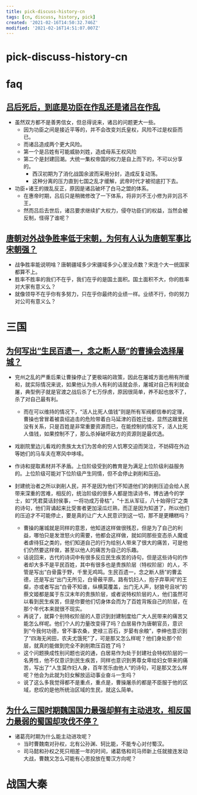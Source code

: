 ```yaml
---
title: pick-discuss-history-cn
tags: [cn, discuss, history, pick]
created: '2021-02-16T14:50:32.746Z'
modified: '2021-02-16T14:51:07.007Z'
---
```


# pick-discuss-history-cn

# faq

## 

## [吕后死后，到底是功臣在作乱还是诸吕在作乱](https://www.zhihu.com/question/413362675)

- 虽然双方都不是善男信女，但总得说来，诸吕的问题更大一些。
  - 因为功臣之间是接近平等的，并不会改变刘氏皇权，风险不过是权臣而已。
  - 而诸吕造成两个更大风险。
  - 第一个是吕姓有可能威胁刘姓，造成母系王权风险
  - 第二个是封建回潮。大统一集权帝国的权力是自上而下的，不可以分享的。
    - 西汉初期为了消化战国余波而采用分封，造成反复动荡。
    - 这种分离的压力直到七国之乱才缓解，武帝时代才被彻底打下去。
- 功臣+诸王的拨乱反正，原因是诸吕破坏了白马之盟的体系。
  - 在惠帝时期，吕后只是稍微修改了一下体系，将非刘不王小修为非刘吕不王，
  - 然而吕后去世后，诸吕要求继续扩大权力，侵夺功臣们的权益，当然会被反制，怪得了谁呢？

## [唐朝对外战争胜率低于宋朝，为何有人认为唐朝军事比宋朝强？](https://www.zhihu.com/question/445180095)

- 战争胜率能说明啥？唐朝疆域多少宋疆域多少心里没点数？宋连个大一统国家都算不上。
- 胜率不胜率的我们不在乎，我们在乎的是国土面积。国土面积不大，你的胜率对大家有意义么？
- 就像领导不在乎你有多努力，只在乎你最终的业绩一样。业绩不行，你的努力对公司有意义么？

# 三国

## [为何写出“生民百遗一，念之断人肠”的曹操会选择屠城？](https://www.zhihu.com/question/414886467)

- 兖州之乱的严重后果让曹操停止了更极端的政策，因此在屠城方面也稍有所缓和，就实际情况来说，如果他认为杀人有利的话就会杀，屠城对自己有利就会屠，典型例子就是官渡之战后杀了七万俘虏，原因很简单，养不起也放不了，杀了对自己最有利。
  - 而在可以维持的情况下，“活人比死人值钱”则是所有军阀都信奉的定理，曹操也曾冒着被袁绍追击的危险带着白马延津的百姓迁徙，显然这跟爱民没有关系，只是百姓是非常重要资源而已，在能控制的情况下，活人比死人值钱，如果控制不了，那么杀掉破坏敌方的资源则是最优选。

- 戏剧院里边儿看戏的贵族太太们为苦命的穷人饥寒交迫而哭泣，不妨碍在外边等她们的马车夫在寒风中哆嗦。
- 作诗和提取素材并不矛盾。上位阶级受到的教育是为满足上位阶级利益服务的。上位阶级可能对下位阶级产生同情，但不会停止剥削和压迫。

- 封建统治者之所以剥削人民，并不是因为他们不知道他们的剥削压迫会给人民带来深重的苦难，相反的，统治阶级的很多人都是饱读诗书，博古通今的学士，如“凭君莫话封侯事，一将功成万骨枯”，“十五从军征，八十始得归”之类的诗句，他们背诵起来比受害者更加滚瓜烂熟，而正是因为知道了，所以他们的压迫才不可能停止，要是真的让广大人民意识到这一切，那不是更糟糕吗？
  - 曹操的屠城就是同样的意思，他知道这样做很残忍，但是为了自己的利益，哪怕只是发泄怒火的需要，他都会这样做，就如同那些变态杀人魔或者虐待狂之类的，他们知道自己的行为给别人带来了很大的痛苦，可是他们仍然要这样做，甚至以他人的痛苦为自己的乐趣。
  - 话说回来，古代的诗词中有很多反应民生疾苦的诗句，但是这些诗句的作者却大多不是平民百姓，其中有很多也是贵族阶层（特权阶层）的人，不管是写出“白骨露于野，千里无鸡鸣。生民百遗一，念之断人肠”的曹孟德，还是写出“出门无所见，白骨蔽平原。路有饥妇人，抱子弃草间”的王粲，亦或者写出“白骨不知谁，纵横莫覆盖，出门无人声，豺狼号且吠”的蔡文姬都是属于东汉末年的贵族阶层，或者说特权阶层的人，他们虽然可以看到民生疾苦，但是你要他们切身体会而为了百姓背叛自己的阶层，在那个年代本来就很不现实。
  - 再说了，就算个别特权阶层的人意识到封建制度给广大人民带来的痛苦又能怎么样呢。他们个人的力量改变得了吗？白居易作为唐朝官员，意识到“今我何功德，曾不事农桑，吏禄三百石，岁晏有余粮”，李绅也意识到了“四海无闲田，农夫尤饿死”了，可是那又怎么样呢？他们身处那个阶层，就真的能做到完全不剥削欺压百姓了吗？
  - 这个问题换成性别问题也说的通，白居易作为处于封建社会特权阶层的一名男性，他不仅意识到民生疾苦，同样也意识到男尊女卑给妇女带来的痛苦，写出了“人生莫作妇人身，百年苦乐由他人”的诗句，可是那又怎么样呢？他会为此就为妇女解放运动事业奋斗一生吗？
  - 说了这么多我觉得都不是重点，重点是，曹操屠杀的都是不臣服于他的区域，悲叹的是他所统治区域的生民，就这么简单。

## [为什么三国时期魏国国力最强却鲜有主动进攻，相反国力最弱的蜀国却攻伐不停？](https://www.zhihu.com/question/37034220)

- 诸葛亮时期为什么能主动进攻呢？
  - 当时曹魏南对孙权，北有公孙渊、轲比能，不能专心对付蜀汉。
  - 司马懿和孙权之死只相差一年的时间，诸葛恪和司马师新上任就接连发动大战，曹魏又怎么可能有心思投放在蜀汉方向呢？

# 战国大秦
